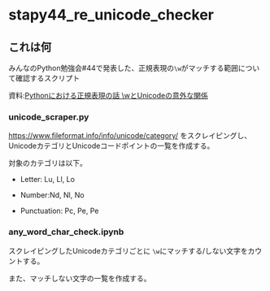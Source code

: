 # stapy44_re_unicode_checker

## これは何

みんなのPython勉強会#44で発表した、正規表現の`\w`がマッチする範囲について確認するスクリプト

資料:[Pythonにおける正規表現の話
\wとUnicodeの意外な関係](https://gitpitch.com/NaoY-2501/GitPitch-Slides?p=stapy44_20190410#/)

### unicode_scraper.py

https://www.fileformat.info/info/unicode/category/ をスクレイピングし、UnicodeカテゴリとUnicodeコードポイントの一覧を作成する。

対象のカテゴリは以下。


- Letter: Lu, Ll, Lo

- Number:Nd, Nl, No

- Punctuation: Pc, Pe, Pe

### any_word_char_check.ipynb

スクレイピングしたUnicodeカテゴリごとに `\w`にマッチする/しない文字をカウントする。

また、マッチしない文字の一覧を作成する。